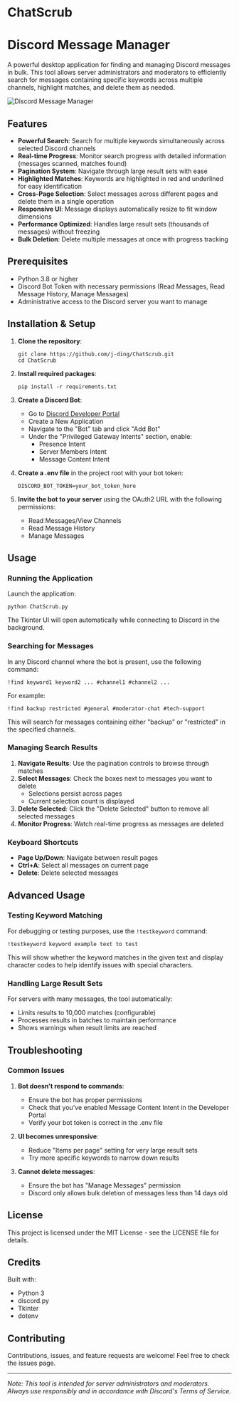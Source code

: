 # ChatScrub

# Discord Message Manager

A powerful desktop application for finding and managing Discord messages in bulk. This tool allows server administrators and moderators to efficiently search for messages containing specific keywords across multiple channels, highlight matches, and delete them as needed.

![Discord Message Manager](https://your-screenshot-url-here.png)

## Features

- **Powerful Search**: Search for multiple keywords simultaneously across selected Discord channels
- **Real-time Progress**: Monitor search progress with detailed information (messages scanned, matches found)
- **Pagination System**: Navigate through large result sets with ease
- **Highlighted Matches**: Keywords are highlighted in red and underlined for easy identification
- **Cross-Page Selection**: Select messages across different pages and delete them in a single operation
- **Responsive UI**: Message displays automatically resize to fit window dimensions
- **Performance Optimized**: Handles large result sets (thousands of messages) without freezing
- **Bulk Deletion**: Delete multiple messages at once with progress tracking

## Prerequisites

- Python 3.8 or higher
- Discord Bot Token with necessary permissions (Read Messages, Read Message History, Manage Messages)
- Administrative access to the Discord server you want to manage

## Installation & Setup

1. **Clone the repository**:
   ```
   git clone https://github.com/j-ding/ChatScrub.git
   cd ChatScrub
   ```

2. **Install required packages**:
   ```
   pip install -r requirements.txt
   ```

3. **Create a Discord Bot**:
   - Go to [Discord Developer Portal](https://discord.com/developers/applications)
   - Create a New Application
   - Navigate to the "Bot" tab and click "Add Bot"
   - Under the "Privileged Gateway Intents" section, enable:
     - Presence Intent
     - Server Members Intent
     - Message Content Intent

4. **Create a .env file** in the project root with your bot token:
   ```
   DISCORD_BOT_TOKEN=your_bot_token_here
   ```

5. **Invite the bot to your server** using the OAuth2 URL with the following permissions:
   - Read Messages/View Channels
   - Read Message History
   - Manage Messages

## Usage

### Running the Application

Launch the application:
```
python ChatScrub.py
```

The Tkinter UI will open automatically while connecting to Discord in the background.

### Searching for Messages

In any Discord channel where the bot is present, use the following command:
```
!find keyword1 keyword2 ... #channel1 #channel2 ...
```

For example:
```
!find backup restricted #general #moderator-chat #tech-support
```

This will search for messages containing either "backup" or "restricted" in the specified channels.

### Managing Search Results

1. **Navigate Results**: Use the pagination controls to browse through matches
2. **Select Messages**: Check the boxes next to messages you want to delete
   - Selections persist across pages
   - Current selection count is displayed
3. **Delete Selected**: Click the "Delete Selected" button to remove all selected messages
4. **Monitor Progress**: Watch real-time progress as messages are deleted

### Keyboard Shortcuts

- **Page Up/Down**: Navigate between result pages
- **Ctrl+A**: Select all messages on current page
- **Delete**: Delete selected messages

## Advanced Usage

### Testing Keyword Matching

For debugging or testing purposes, use the `!testkeyword` command:
```
!testkeyword keyword example text to test
```

This will show whether the keyword matches in the given text and display character codes to help identify issues with special characters.

### Handling Large Result Sets

For servers with many messages, the tool automatically:
- Limits results to 10,000 matches (configurable)
- Processes results in batches to maintain performance
- Shows warnings when result limits are reached

## Troubleshooting

### Common Issues

1. **Bot doesn't respond to commands**:
   - Ensure the bot has proper permissions
   - Check that you've enabled Message Content Intent in the Developer Portal
   - Verify your bot token is correct in the .env file

2. **UI becomes unresponsive**:
   - Reduce "Items per page" setting for very large result sets
   - Try more specific keywords to narrow down results

3. **Cannot delete messages**:
   - Ensure the bot has "Manage Messages" permission
   - Discord only allows bulk deletion of messages less than 14 days old

## License

This project is licensed under the MIT License - see the LICENSE file for details.

## Credits

Built with:
- Python 3
- discord.py
- Tkinter
- dotenv

## Contributing

Contributions, issues, and feature requests are welcome! Feel free to check the issues page.

---

*Note: This tool is intended for server administrators and moderators. Always use responsibly and in accordance with Discord's Terms of Service.*
